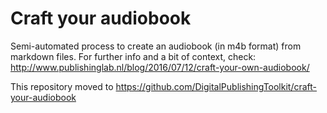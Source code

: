 # Craft your audiobook
Semi-automated process to create an audiobook (in m4b format) from markdown files. For further info and a bit of context, check: http://www.publishinglab.nl/blog/2016/07/12/craft-your-own-audiobook/ ‎

This repository moved to https://github.com/DigitalPublishingToolkit/craft-your-audiobook

